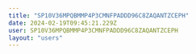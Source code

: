 ```yaml
---
title: "SP10V36MPQBMMP4P3CMNFPADDD96C8ZAQANTZCEPH"
date: 2024-02-19T09:45:21.229Z
user: SP10V36MPQBMMP4P3CMNFPADDD96C8ZAQANTZCEPH
layout: "users"
---
```

    